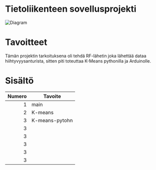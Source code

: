 # Tietoliikenteen sovellusprojekti 
![Diagram](https://user-images.githubusercontent.com/101668131/208833099-9706b566-64f6-4397-afa3-aed6e4477ca6.png)

# Tavoitteet
Tämän projektin tarkoituksena oli tehdä RF-lähetin joka lähettää dataa hiihtyvyysanturista, sitten piti toteuttaa K-Means pythonilla ja Arduinolle.

# Sisältö
| Numero | Tavoite |
|-----:|-----------|
|     1|       main|
|     2|    K-means|
|     3| K-means-pytohn|
|     3|           |
|     3|           |
|     3|           |
|     3|           |
|     3|           |

